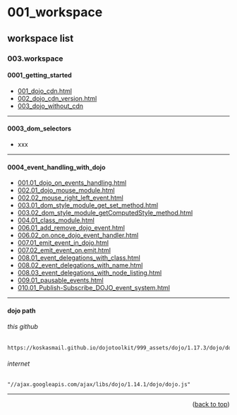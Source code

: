 <a name="topage"></a>

# 001_workspace

## workspace list

### 003.workspace

#### 0001_getting_started

* [001_dojo_cdn.html](https://koskasmail.github.io/dojotoolkit/050.programming/003.workspace/0001_getting_started/001_dojo_cdn.html)
* [002_dojo_cdn_version.html](https://koskasmail.github.io/dojotoolkit/050.programming/003.workspace/0001_getting_started/002_dojo_cdn_version.html)
* [003_dojo_without_cdn](https://koskasmail.github.io/dojotoolkit/050.programming/003.workspace/0001_getting_started/003_dojo_without_cdn.html)

-----

#### 0003_dom_selectors

* xxx

-----

#### 0004_event_handling_with_dojo

* [001.01_dojo_on_events_handling.html](https://koskasmail.github.io/dojotoolkit/050.programming/003.workspace/0004_event_handling_with_dojo/001.01_dojo_on_events_handling.html)
* [002.01_dojo_mouse_module.html](https://koskasmail.github.io/dojotoolkit/050.programming/003.workspace/0004_event_handling_with_dojo/002.01_dojo_mouse_module.html)
* [002.02_mouse_right_left_event.html](https://koskasmail.github.io/dojotoolkit/050.programming/003.workspace/0004_event_handling_with_dojo/002.02_mouse_right_left_event.html)
* [003.01_dom_style_module_get_set_method.html](https://koskasmail.github.io/dojotoolkit/050.programming/003.workspace/0004_event_handling_with_dojo/003.01_dom_style_module_get_set_method.html)
* [003.02_dom_style_module_getComputedStyle_method.html](https://koskasmail.github.io/dojotoolkit/050.programming/003.workspace/0004_event_handling_with_dojo/003.02_dom_style_module_getComputedStyle_method.html)
* [004.01_class_module.html](https://koskasmail.github.io/dojotoolkit/050.programming/003.workspace/0004_event_handling_with_dojo/004.01_class_module.html)
* [006.01_add_remove_dojo_event.html](https://koskasmail.github.io/dojotoolkit/050.programming/003.workspace/0004_event_handling_with_dojo/006.01_add_remove_dojo_event.html)
* [006.02_on.once_dojo_event_handler.html](https://koskasmail.github.io/dojotoolkit/050.programming/003.workspace/0004_event_handling_with_dojo/006.02_on.once_dojo_event_handler.html)
* [007.01_emit_event_in_dojo.html](https://koskasmail.github.io/dojotoolkit/050.programming/003.workspace/0004_event_handling_with_dojo/007.01_emit_event_in_dojo.html)
* [007.02_emit_event_on.emit.html](https://koskasmail.github.io/dojotoolkit/050.programming/003.workspace/0004_event_handling_with_dojo/007.02_emit_event_on.emit.html)
* [008.01_event_delegations_with_class.html](https://koskasmail.github.io/dojotoolkit/050.programming/003.workspace/0004_event_handling_with_dojo/008.01_event_delegations_with_class.html)
* [008.02_event_delegations_with_name.html](https://koskasmail.github.io/dojotoolkit/050.programming/003.workspace/0004_event_handling_with_dojo/008.02_event_delegations_with_name.html)
* [008.03_event_delegations_with_node_listing.html](https://koskasmail.github.io/dojotoolkit/050.programming/003.workspace/0004_event_handling_with_dojo/008.03_event_delegations_with_node_listing.html)
* [009.01_pausable_events.html](https://koskasmail.github.io/dojotoolkit/050.programming/003.workspace/0004_event_handling_with_dojo/009.01_pausable_events.html)
* [010.01_Publish-Subscribe_DOJO_event_system.html](https://koskasmail.github.io/dojotoolkit/050.programming/003.workspace/0004_event_handling_with_dojo/010.01_Publish-Subscribe_DOJO_event_system.html)
-----

#### dojo path

###### this github
```
https://koskasmail.github.io/dojotoolkit/999_assets/dojo/1.17.3/dojo/dojo.js
```

###### internet
```
"//ajax.googleapis.com/ajax/libs/dojo/1.14.1/dojo/dojo.js"
```

-----

<p align="right">(<a href="#topage">back to top</a>)</p>
<br/>
<br/>
